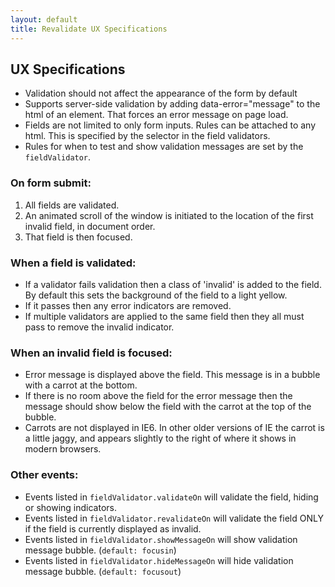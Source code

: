 ```yaml
---
layout: default
title: Revalidate UX Specifications
---
```


UX Specifications
-----------------
* Validation should not affect the appearance of the form by default
* Supports server-side validation by adding data-error="message" to the html of an element. That forces an error message on page load.
* Fields are not limited to only form inputs. Rules can be attached to any html. This is specified by the selector in the field validators.
* Rules for when to test and show validation messages are set by the `fieldValidator`.

### On form submit:
1. All fields are validated.
2. An animated scroll of the window is initiated to the location of the first invalid field, in document order. 
3. That field is then focused.

### When a field is validated:
* If a validator fails validation then a class of 'invalid' is added to the field. By default this sets the background of the field to a light yellow.
* If it passes then any error indicators are removed. 
* If multiple validators are applied to the same field then they all must pass to remove the invalid indicator.

### When an invalid field is focused:

* Error message is displayed above the field. This message is in a bubble with a carrot at the bottom.
* If there is no room above the field for the error message then the message should show below the field with the carrot at the top of the bubble.
* Carrots are not displayed in IE6. In other older versions of IE the carrot is a little jaggy, and appears slightly to the right of where it shows in modern browsers.

### Other events:
* Events listed in `fieldValidator.validateOn` will validate the field, hiding or showing indicators.
* Events listed in `fieldValidator.revalidateOn` will validate the field ONLY if the field is currently displayed as invalid.
* Events listed in `fieldValidator.showMessageOn` will show validation message bubble. (`default: focusin`)
* Events listed in `fieldValidator.hideMessageOn` will hide validation message bubble. (`default: focusout`)
